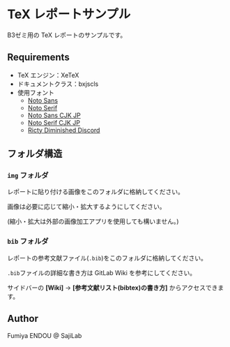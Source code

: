 # TeX レポートサンプル

B3ゼミ用の TeX レポートのサンプルです。

## Requirements

- TeX エンジン：XeTeX
- ドキュメントクラス：bxjscls
- 使用フォント
    + [Noto Sans](https://noto-website-2.storage.googleapis.com/pkgs/NotoSans-unhinted.zip)
    + [Noto Serif](https://noto-website-2.storage.googleapis.com/pkgs/NotoSerif-unhinted.zip)
    + [Noto Sans CJK JP](https://noto-website-2.storage.googleapis.com/pkgs/NotoSansCJKjp-hinted.zip)
    + [Noto Serif CJK JP](https://noto-website-2.storage.googleapis.com/pkgs/NotoSerifCJKjp-hinted.zip)
    + [Ricty Diminished Discord](https://www.rs.tus.ac.jp/yyusa/ricty_diminished.html)

## フォルダ構造

### `img` フォルダ
レポートに貼り付ける画像をこのフォルダに格納してください。

画像は必要に応じて縮小・拡大するようにしてください。

(縮小・拡大は外部の画像加工アプリを使用しても構いません。)

### `bib` フォルダ
レポートの参考文献ファイル(`.bib`)をこのフォルダに格納してください。

`.bib`ファイルの詳細な書き方は GitLab Wiki を参考にしてください。

サイドバーの **\[Wiki\]** -> **\[参考文献リスト(bibtex)の書き方\]** からアクセスできます。

## Author

Fumiya ENDOU @ SajiLab
